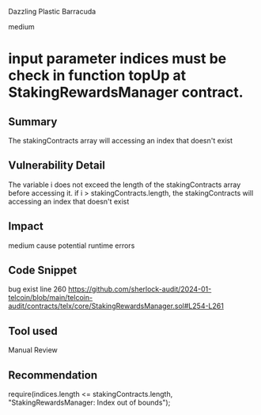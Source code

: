 Dazzling Plastic Barracuda

medium

# input parameter indices must be check in function topUp at StakingRewardsManager contract.

## Summary
The stakingContracts array will accessing an index that doesn't exist
## Vulnerability Detail
The variable i does not exceed the length of the stakingContracts array before accessing it. if i > stakingContracts.length, the stakingContracts will accessing an index that doesn't exist
## Impact
medium 
cause potential runtime errors 
## Code Snippet
bug exist line 260 
https://github.com/sherlock-audit/2024-01-telcoin/blob/main/telcoin-audit/contracts/telx/core/StakingRewardsManager.sol#L254-L261
## Tool used

Manual Review

## Recommendation

require(indices.length <= stakingContracts.length, "StakingRewardsManager: Index out of bounds");